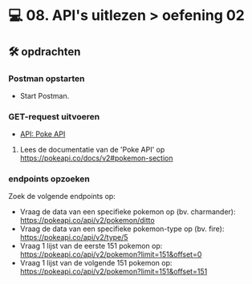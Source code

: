 # 💻 08. API's uitlezen > oefening 02

## 🛠️ opdrachten

### Postman opstarten

 - Start Postman.

### GET-request uitvoeren

- [API: Poke API](https://pokeapi.co/)

1. Lees de documentatie van de 'Poke API' op https://pokeapi.co/docs/v2#pokemon-section

### endpoints opzoeken

Zoek de volgende endpoints op:
- Vraag de data van een specifieke pokemon op (bv. charmander): https://pokeapi.co/api/v2/pokemon/ditto
- Vraag de data van een specifieke pokemon-type op (bv. fire): https://pokeapi.co/api/v2/type/5
- Vraag 1 lijst van de eerste 151 pokemon op: https://pokeapi.co/api/v2/pokemon?limit=151&offset=0
- Vraag 1 lijst van de volgende 151 pokemon op: https://pokeapi.co/api/v2/pokemon?limit=151&offset=151